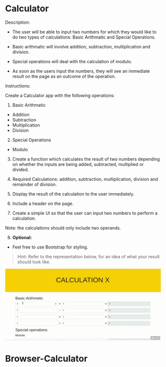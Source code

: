 # Calculator

Description:

- The user will be able to input two numbers for which they would like to do two types of calculations: Basic Arithmatic and Special Operations.

- Basic arithmatic will involve addition, subtraction, multiplication and division.

- Special operations will deal with the calculation of modulo. 

- As soon as the users input the numbers, they will see an immediate result on the page as an outcome of the operation.

Instructions:

Create a Calculator app with the following operations:

1. Basic Arithmatic

- Addition
- Subtraction
- Multiplication
- Division

2. Special Operations

- Modulo

3. Create a function which calculates the result of two numbers depending on whether the inputs are being added, subtracted, multiplied or divided.

4. Required Calculations: addition, subtraction, multiplication, division and remainder of division.

5. Display the result of the calculation to the user immediately.

6. Include a header on the page.

7. Create a simple UI so that the user can input two numbers to perform a calculation.

Note: the calculations should only include two operands.

8. **Optional:** 
- Feel free to use Bootstrap for styling.

> Hint: Refer to the representation below, for an idea of what your result should look like.

![demo](demo.gif)
# Browser-Calculator
